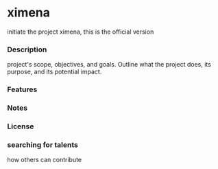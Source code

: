 # ximena

initiate the project ximena, this is the official version

### Description
 project's scope, objectives, and goals. Outline what the project does, its purpose, and its potential impact. 

### Features


### Notes

### License

### searching for talents
how others can contribute
